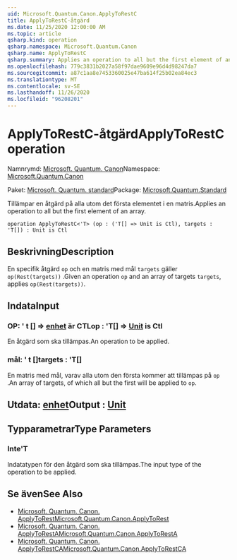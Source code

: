 ```yaml
---
uid: Microsoft.Quantum.Canon.ApplyToRestC
title: ApplyToRestC-åtgärd
ms.date: 11/25/2020 12:00:00 AM
ms.topic: article
qsharp.kind: operation
qsharp.namespace: Microsoft.Quantum.Canon
qsharp.name: ApplyToRestC
qsharp.summary: Applies an operation to all but the first element of an array.
ms.openlocfilehash: 779c3831b2027a58f97dae9609e96d4d98247da7
ms.sourcegitcommit: a87c1aa8e7453360025e47ba614f25b02ea84ec3
ms.translationtype: MT
ms.contentlocale: sv-SE
ms.lasthandoff: 11/26/2020
ms.locfileid: "96208201"
---
```

# <a name="applytorestc-operation"></a><span data-ttu-id="e8560-102">ApplyToRestC-åtgärd</span><span class="sxs-lookup"><span data-stu-id="e8560-102">ApplyToRestC operation</span></span>

<span data-ttu-id="e8560-103">Namnrymd: [Microsoft. Quantum. Canon](xref:Microsoft.Quantum.Canon)</span><span class="sxs-lookup"><span data-stu-id="e8560-103">Namespace: [Microsoft.Quantum.Canon](xref:Microsoft.Quantum.Canon)</span></span>

<span data-ttu-id="e8560-104">Paket: [Microsoft. Quantum. standard](https://nuget.org/packages/Microsoft.Quantum.Standard)</span><span class="sxs-lookup"><span data-stu-id="e8560-104">Package: [Microsoft.Quantum.Standard](https://nuget.org/packages/Microsoft.Quantum.Standard)</span></span>


<span data-ttu-id="e8560-105">Tillämpar en åtgärd på alla utom det första elementet i en matris.</span><span class="sxs-lookup"><span data-stu-id="e8560-105">Applies an operation to all but the first element of an array.</span></span>

```qsharp
operation ApplyToRestC<'T> (op : ('T[] => Unit is Ctl), targets : 'T[]) : Unit is Ctl
```


## <a name="description"></a><span data-ttu-id="e8560-106">Beskrivning</span><span class="sxs-lookup"><span data-stu-id="e8560-106">Description</span></span>

<span data-ttu-id="e8560-107">En specifik åtgärd `op` och en matris med mål `targets` gäller `op(Rest(targets))` .</span><span class="sxs-lookup"><span data-stu-id="e8560-107">Given an operation `op` and an array of targets `targets`, applies `op(Rest(targets))`.</span></span>

## <a name="input"></a><span data-ttu-id="e8560-108">Indata</span><span class="sxs-lookup"><span data-stu-id="e8560-108">Input</span></span>

### <a name="op--t--unit--is-ctl"></a><span data-ttu-id="e8560-109">OP: ' t [] => [enhet](xref:microsoft.quantum.lang-ref.unit)  är CTL</span><span class="sxs-lookup"><span data-stu-id="e8560-109">op : 'T[] => [Unit](xref:microsoft.quantum.lang-ref.unit)  is Ctl</span></span>

<span data-ttu-id="e8560-110">En åtgärd som ska tillämpas.</span><span class="sxs-lookup"><span data-stu-id="e8560-110">An operation to be applied.</span></span>


### <a name="targets--t"></a><span data-ttu-id="e8560-111">mål: ' t []</span><span class="sxs-lookup"><span data-stu-id="e8560-111">targets : 'T[]</span></span>

<span data-ttu-id="e8560-112">En matris med mål, varav alla utom den första kommer att tillämpas på `op` .</span><span class="sxs-lookup"><span data-stu-id="e8560-112">An array of targets, of which all but the first will be applied to `op`.</span></span>



## <a name="output--unit"></a><span data-ttu-id="e8560-113">Utdata: [enhet](xref:microsoft.quantum.lang-ref.unit)</span><span class="sxs-lookup"><span data-stu-id="e8560-113">Output : [Unit](xref:microsoft.quantum.lang-ref.unit)</span></span>



## <a name="type-parameters"></a><span data-ttu-id="e8560-114">Typparametrar</span><span class="sxs-lookup"><span data-stu-id="e8560-114">Type Parameters</span></span>

### <a name="t"></a><span data-ttu-id="e8560-115">Inte</span><span class="sxs-lookup"><span data-stu-id="e8560-115">'T</span></span>

<span data-ttu-id="e8560-116">Indatatypen för den åtgärd som ska tillämpas.</span><span class="sxs-lookup"><span data-stu-id="e8560-116">The input type of the operation to be applied.</span></span>

## <a name="see-also"></a><span data-ttu-id="e8560-117">Se även</span><span class="sxs-lookup"><span data-stu-id="e8560-117">See Also</span></span>

- [<span data-ttu-id="e8560-118">Microsoft. Quantum. Canon. ApplyToRest</span><span class="sxs-lookup"><span data-stu-id="e8560-118">Microsoft.Quantum.Canon.ApplyToRest</span></span>](xref:Microsoft.Quantum.Canon.ApplyToRest)
- [<span data-ttu-id="e8560-119">Microsoft. Quantum. Canon. ApplyToRestA</span><span class="sxs-lookup"><span data-stu-id="e8560-119">Microsoft.Quantum.Canon.ApplyToRestA</span></span>](xref:Microsoft.Quantum.Canon.ApplyToRestA)
- [<span data-ttu-id="e8560-120">Microsoft. Quantum. Canon. ApplyToRestCA</span><span class="sxs-lookup"><span data-stu-id="e8560-120">Microsoft.Quantum.Canon.ApplyToRestCA</span></span>](xref:Microsoft.Quantum.Canon.ApplyToRestCA)